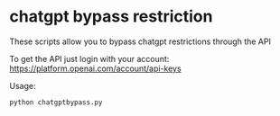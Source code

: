 # chatgpt bypass restriction
These scripts allow you to bypass chatgpt restrictions through the API

To get the API just login with your account: https://platform.openai.com/account/api-keys

Usage:

```python
python chatgptbypass.py
```
